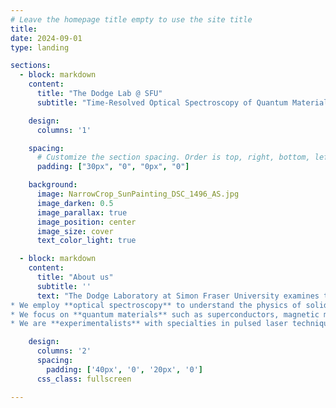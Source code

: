 ```yaml
---
# Leave the homepage title empty to use the site title
title:
date: 2024-09-01
type: landing

sections:
  - block: markdown
    content:
      title: "The Dodge Lab @ SFU"
      subtitle: "Time-Resolved Optical Spectroscopy of Quantum Materials"

    design:
      columns: '1'

    spacing:
      # Customize the section spacing. Order is top, right, bottom, left.
      padding: ["30px", "0", "0px", "0"]

    background:
      image: NarrowCrop_SunPainting_DSC_1496_AS.jpg
      image_darken: 0.5
      image_parallax: true
      image_position: center
      image_size: cover
      text_color_light: true

  - block: markdown
    content:
      title: "About us"
      subtitle: ''
      text: "The Dodge Laboratory at Simon Fraser University examines the emergent quantum properties of materials using femtosecond pulses of light.
* We employ **optical spectroscopy** to understand the physics of solids.
* We focus on **quantum materials** such as superconductors, magnetic materials, and topological electronic materials.
* We are **experimentalists** with specialties in pulsed laser techniques such as terahertz time-domain spectroscopy and  pump-probe spectroscopy."

    design:
      columns: '2'
      spacing:
        padding: ['40px', '0', '20px', '0']
      css_class: fullscreen

---
```

